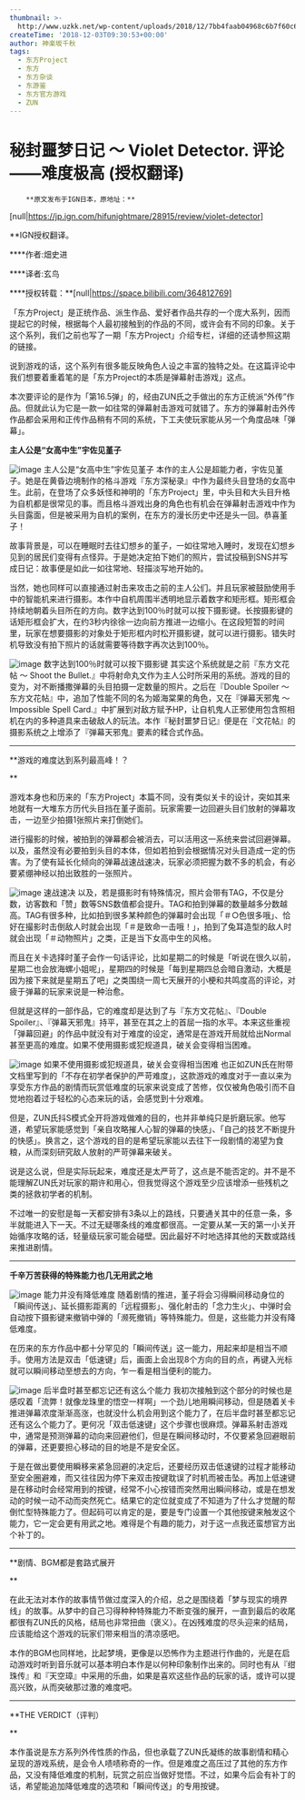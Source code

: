 ```yaml
---
thumbnail: >-
  http://www.uzkk.net/wp-content/uploads/2018/12/7bb4faab04968c6b7f60c63e885c285e02ae86b0.jpg@1720w_963h-825x510.jpg
createTime: '2018-12-03T09:30:53+00:00'
author: 神楽坂千秋
tags:
  - 东方Project
  - 东方
  - 东方杂谈
  - 东游鉴
  - 东方官方游戏
  - ZUN
---
```


# 秘封噩梦日记 ～ Violet Detector. 评论——难度极高 (授权翻译)

		**原文发布于IGN日本，原地址：**

[null|https://jp.ign.com/hifunightmare/28915/review/violet-detector]

**IGN授权翻译。

****作者:畑史进

****译者:玄鸟

****授权转载：**[null|https://space.bilibili.com/364812769]

「东方Project」是正统作品、派生作品、爱好者作品共存的一个庞大系列，因而提起它的时候，根据每个人最初接触到的作品的不同，或许会有不同的印象。关于这个系列，我们之前也写了一期「东方Project」介绍专栏，详细的还请参照这期的链接。

说到游戏的话，这个系列有很多能反映角色人设之丰富的独特之处。在这篇评论中我们想要着重着笔的是「东方Project的本质是弹幕射击游戏」这点。

本次要评论的是作为「第16.5弹」的，经由ZUN氏之手做出的东方正统派“外传”作品。但就此认为它是一款一如往常的弹幕射击游戏可就错了。东方的弹幕射击外传作品都会采用和正传作品稍有不同的系统，下工夫使玩家能从另一个角度品味「弹幕」。

**主人公是“女高中生”宇佐见堇子**

![image](http://www.uzkk.net/wp-content/uploads/2018/12/0e1b135568beecdc3fae6f5711fc95c384da18bc_raw.jpg)
主人公是“女高中生”宇佐见堇子
本作的主人公是超能力者，宇佐见堇子。她是在黄昏边境制作的格斗游戏『东方深秘录』中作为最终头目登场的女高中生。此前，在登场了众多妖怪和神明的「东方Project」里，中头目和大头目升格为自机都是很常见的事。而且格斗游戏出身的角色也有机会在弹幕射击游戏中作为头目露面，但是被采用为自机的案例，在东方的漫长历史中还是头一回。恭喜堇子！

故事背景是，可以在睡眠时去往幻想乡的堇子，一如往常地入睡时，发现在幻想乡见到的居民们变得有点怪异。于是她决定拍下她们的照片，尝试投稿到SNS并写成日记：故事便是如此一如往常地、轻描淡写地开始的。

当然，她也同样可以直接通过射击来攻击之前的主人公们。并且玩家被鼓励使用手中的智能机来进行摄影。本作中自机周围半透明地显示着数字和矩形框。矩形框会持续地朝着头目所在的方向。数字达到100％时就可以按下摄影键。长按摄影键的话矩形框会扩大，在约3秒内徐徐一边向前方推进一边缩小。在这段短暂的时间里，玩家在想要摄影的对象处于矩形框内时松开摄影键，就可以进行摄影。错失时机导致没有拍下照片的话就需要等待数字再次达到100％。

![image](http://www.uzkk.net/wp-content/uploads/2018/12/68c41f1a0d8c30c78674cf5f46b7bc2d0cb716cf_raw.jpg)
数字达到100％时就可以按下摄影键
其实这个系统就是之前『东方文花帖 〜 Shoot the Bullet.』中将射命丸文作为主人公时所采用的系统。游戏的目的变为，对不断播撒弹幕的头目拍摄一定数量的照片。之后在『Double Spoiler 〜 东方文花帖』中，追加了性能不同的名为姬海棠果的角色，又在『弹幕天邪鬼 〜 Impossible Spell Card.』中扩展到对敌方赋予HP，让自机鬼人正邪使用包含照相机在内的多种道具来击破敌人的玩法。本作『秘封噩梦日记』便是在『文花帖』的摄影系统之上增添了『弹幕天邪鬼』要素的糅合式作品。

---

**游戏的难度达到系列最高峰！？

**

游戏本身也和历来的「东方Project」本篇不同，没有类似关卡的设计，突如其来地就有一大堆东方历代头目挡在堇子面前。玩家需要一边回避头目们放射的弹幕攻击，一边至少拍摄1张照片来打倒她们。

进行撮影的时候，被拍到的弹幕都会被消去，可以活用这一系统来尝试回避弹幕。以及，虽然没有必要拍到头目的本体，但如若拍到会根据情况对头目造成一定的伤害。为了使有延长化倾向的弹幕战速战速决，玩家必须把握为数不多的机会，有必要紧绷神经以拍出致胜的一张照片。

![image](http://www.uzkk.net/wp-content/uploads/2018/12/055b0e43f01cb25018131b1bd1ee86a9bb5d2bdb_raw.jpg)
速战速决
以及，若是摄影时有特殊情况，照片会带有TAG，不仅是分数，访客数和「赞」数等SNS数值都会提升。TAG和拍到弹幕的数量越多分数越高。TAG有很多种，比如拍到很多某种颜色的弹幕时会出现「＃○色很多哦」、恰好在撮影时击倒敌人时就会出现「＃是致命一击哦！」，拍到了兔耳造型的敌人时就会出现「＃动物照片」之类，正是当下女高中生的风格。

而且在关卡选择时堇子会作一句话评论，比如星期二的时候是「听说在很久以前，星期二也会放海螺小姐呢」，星期四的时候是「每到星期四总会暗自激动，大概是因为接下来就是星期五了吧」之类围绕一周七天展开的小梗和共鸣度高的评论，对疲于弹幕的玩家来说是一种治愈。

但就是这样的一部作品，它的难度却是达到了与『东方文花帖』、『Double Spoiler』、『弹幕天邪鬼』持平，甚至在其之上的首屈一指的水平。本来这些重视「弹幕回避」的作品中就没有对于难度的设定，通常是在游戏开局就给出Normal甚至更高的难度。如果不使用摄影或犯规道具，破关会变得相当困难。

![image](http://www.uzkk.net/wp-content/uploads/2018/12/7f8283308ce8f4711ec9030a4ebba2bdb9eca8c1_raw.jpg)
如果不使用摄影或犯规道具，破关会变得相当困难
也正如ZUN氏在附带文档里写到的「不存在初学者保护的严苛难度」，这款游戏的难度对于一直以来为享受东方作品的剧情而玩赏低难度的玩家来说变成了苦修，仅仅被角色吸引而不自觉地抱着过于轻松的心态来玩的话，会感觉到十分艰难。

但是，ZUN氏抖S模式全开将游戏做难的目的，也并非单纯只是折磨玩家。他写道，希望玩家能感觉到「亲自攻略摧人心智的弹幕的快感」、「自己的技艺不断提升的快感」。换言之，这个游戏的目的是希望玩家能以去往下一段剧情的渴望为食粮，从而深刻研究敌人放射的严苛弹幕来破关。

说是这么说，但是实际玩起来，难度还是太严苛了，这点是不能否定的。并不是不能理解ZUN氏对玩家的期许和用心，但我觉得这个游戏至少应该增添一些残机之类的拯救初学者的机制。

不过唯一的安慰是每一天都安排有3条以上的路线，只要通关其中的任意一条，多半就能进入下一天。不过无疑哪条线的难度都很高。一定要从某一天的第一小关开始循序攻略的话，轻量级玩家可能会碰壁。因此最好不时地选择其他的天数或路线来推进剧情。

---

**千辛万苦获得的特殊能力也几无用武之地**

![image](http://www.uzkk.net/wp-content/uploads/2018/12/a0c82fb8b6c7ab3a6f0a6f42d202c351bbac2bc7_raw.jpg)
能力并没有降低难度
随着剧情的推进，堇子将会习得瞬间移动身位的「瞬间传送」、延长摄影距离的「远程摄影」、强化射击的「念力生火」、中弹时会自动按下摄影键来撤销中弹的「濒死撤销」等特殊能力。但是，这些能力并没有降低难度。

在历来的东方作品中都十分罕见的「瞬间传送」这一能力，用起来却是相当不顺手。使用方法是双击「低速键」后，画面上会出现8个方向的目的点，再键入光标就可以瞬间移动至想去的方向，乍一看是相当便利的能力。

![image](http://www.uzkk.net/wp-content/uploads/2018/12/b2b27bccb3e67226de12710720cd2a3fd142983d_raw.jpg)
后半盘时甚至都忘记还有这么个能力
我初次接触到这个部分的时候也是感叹着「流弊！就像龙珠里的悟空一样啊」一个劲儿地用瞬间移动，但是随着关卡推进弹幕浓度渐渐高涨，也就没什么机会用到这个能力了，在后半盘时甚至都忘记还有这么个能力了。更何况「双击低速键」这个步骤也很麻烦。弹幕系射击游戏中，通常是预测弹幕的动向来回避他们，但是在瞬间移动时，不仅要紧急回避眼前的弹幕，还更要担心移动的目的地是不是安全区。

于是在做出要使用瞬移来紧急回避的决定后，还要经历双击低速键的过程才能移动至安全圈避难，而又往往因为停下来双击按键耽误了时机而被击坠。再加上低速键是在移动时会经常用到的按键，经常不小心按错而突然用出瞬间移动，或是在想发动的时候一动不动而突然死亡。结果它的定位就变成了不知道为了什么才觉醒的帮倒忙型特殊能力了。但起码可以肯定的是，要是专门设置一个其他按键来触发这个能力，它一定会更有用武之地。难得是个有趣的能力，对于这一点我还蛮想官方出个补丁的。

---

**剧情、BGM都是套路式展开

**

在此无法对本作的故事情节做过度深入的介绍，总之是围绕着「梦与现实的境界线」的故事。从梦中的自己习得种种特殊能力不断变强的展开，一直到最后的收尾都很有ZUN氏的风格，结局也非常扭曲（褒义）。在凶残难度的尽头迎来的结局，应该能给这个游戏的玩家们带来相当的清凉感吧。

本作的BGM也同样地，比起梦境，更像是以恐怖作为主题进行作曲的，光是在启动游戏时听到音乐就可以基本明白本作是以何种印象制作出来的。同时也有从『绀珠传』和『天空璋』中采用的乐曲，如果是喜欢这些作品的玩家的话，或许可以提高兴致，从而突破那过激的难度吧。

---

**THE VERDICT（评判）

**

本作虽说是东方系列外传性质的作品，但也承载了ZUN氏凝练的故事剧情和精心呈现的游戏系统，是会令人啧啧称奇的一作。但是难度之高压过了其他的东方作品，又没有降低难度的机制，玩赏之前应当做好觉悟。不过，如果今后会有补丁的话，希望能追加降低难度的选项和「瞬间传送」的专用按键。

